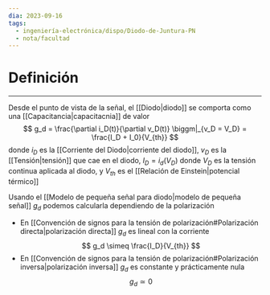 ```yaml
---
dia: 2023-09-16
tags:
  - ingeniería-electrónica/dispo/Diodo-de-Juntura-PN
  - nota/facultad
---
```

# Definición
---
Desde el punto de vista de la señal, el [[Diodo|diodo]] se comporta como una [[Capacitancia|capacitacnia]] de valor $$ g_d = \frac{\partial i_D(t)}{\partial v_D(t)} \biggm|_{v_D = V_D} = \frac{I_D + I_0}{V_{th}} $$ donde $i_D$ es la [[Corriente del Diodo|corriente del diodo]], $v_D$ es la [[Tensión|tensión]] que cae en el diodo, $I_D = i_d(V_D)$ donde $V_D$ es la tensión continua aplicada al diodo, y $V_{th}$ es el [[Relación de Einstein|potencial térmico]]

Usando el [[Modelo de pequeña señal para diodo|modelo de pequeña señal]] $g_d$ podemos calcularla dependiendo de la polarización
* En [[Convención de signos para la tensión de polarización#Polarización directa|polarización directa]] $g_d$ es lineal con la corriente $$ g_d \simeq \frac{I_D}{V_{th}} $$
* En [[Convención de signos para la tensión de polarización#Polarización inversa|polarización inversa]] $g_d$ es constante y prácticamente nula $$ g_d \simeq 0 $$